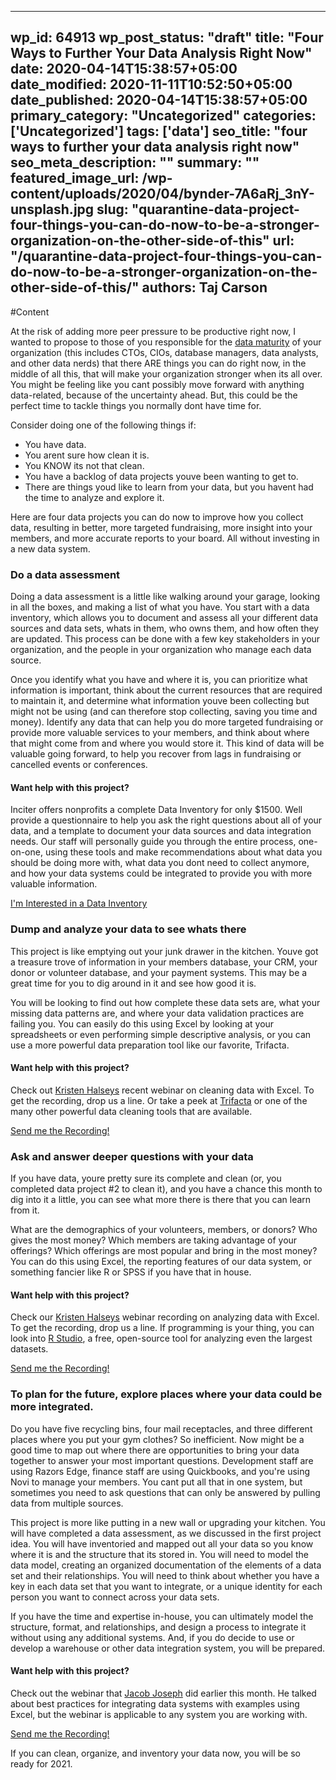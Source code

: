 
---
wp_id: 64913
wp_post_status: "draft" 
title: "Four Ways to Further Your Data Analysis Right Now"
date: 2020-04-14T15:38:57+05:00
date_modified: 2020-11-11T10:52:50+05:00
date_published: 2020-04-14T15:38:57+05:00
primary_category: "Uncategorized"
categories: ['Uncategorized'] 
tags: ['data']
seo_title: "four ways to further your data analysis right now"
seo_meta_description: ""
summary: "" 
featured_image_url: /wp-content/uploads/2020/04/bynder-7A6aRj_3nY-unsplash.jpg
slug: "quarantine-data-project-four-things-you-can-do-now-to-be-a-stronger-organization-on-the-other-side-of-this"
url: "/quarantine-data-project-four-things-you-can-do-now-to-be-a-stronger-organization-on-the-other-side-of-this/"
authors: Taj Carson
---

#Content



At the risk of adding more peer pressure to be productive right now, I wanted to propose to those of you responsible for the [data maturity](https://www.inciter.io/data-maturity-part-i/) of your organization (this includes CTOs, CIOs, database managers, data analysts, and other data nerds) that there ARE things you can do right now, in the middle of all this, that will make your organization stronger when its all over. You might be feeling like you cant possibly move forward with anything data-related, because of the uncertainty ahead. But, this could be the perfect time to tackle things you normally dont have time for. 

Consider doing one of the following things if:  

*   You have data.
*    You arent sure how clean it is.
*    You KNOW its not that clean.
*    You have a backlog of data projects youve been wanting to get to.
*    There are things youd like to learn from your data, but you havent had the time to analyze and explore it. 

Here are four data projects you can do now to improve how you collect data, resulting in better, more targeted fundraising, more insight into your members, and more accurate reports to your board. All without investing in a new data system.

### Do a data assessment

Doing a data assessment is a little like walking around your garage, looking in all the boxes, and making a list of what you have. You start with a data inventory, which allows you to document and assess all your different data sources and data sets, whats in them, who owns them, and how often they are updated. This process can be done with a few key stakeholders in your organization, and the people in your organization who manage each data source. 

Once you identify what you have and where it is, you can prioritize what information is important, think about the current resources that are required to maintain it, and determine what information youve been collecting but might not be using (and can therefore stop collecting, saving you time and money). Identify any data that can help you do more targeted fundraising or provide more valuable services to your members, and think about where that might come from and where you would store it. This kind of data will be valuable going forward, to help you recover from lags in fundraising or cancelled events or conferences. 

#### Want help with this project?

Inciter offers nonprofits a complete Data Inventory for only $1500. Well provide a questionnaire to help you ask the right questions about all of your data, and a template to document your data sources and data integration needs. Our staff will personally guide you through the entire process, one-on-one, using these tools and make recommendations about what data you should be doing more with, what data you dont need to collect anymore, and how your data systems could be integrated to provide you with more valuable information. 

[I'm Interested in a Data Inventory](https://www.inciter.io/data-inventory-offering/)

### Dump and analyze your data to see whats there

This project is like emptying out your junk drawer in the kitchen. Youve got a treasure trove of information in your members database, your CRM, your donor or volunteer database, and your payment systems. This may be a great time for you to dig around in it and see how good it is. 

You will be looking to find out how complete these data sets are, what your missing data patterns are, and where your data validation practices are failing you. You can easily do this using Excel by looking at your spreadsheets or even performing simple descriptive analysis, or you can use a more powerful data preparation tool like our favorite, Trifacta. 

#### Want help with this project?

Check out [Kristen Halseys](https://www.linkedin.com/in/kristen-halsey-m-s-418039115/) recent webinar on cleaning data with Excel. To get the recording, drop us a line. Or take a peek at [Trifacta](https://www.trifacta.com/) or one of the many other powerful data cleaning tools that are available.

[Send me the Recording!](https://www.inciter.io/webinar-recording-request-form/)

### Ask and answer deeper questions with your data

If you have data, youre pretty sure its complete and clean (or, you completed data project \#2 to clean it), and you have a chance this month to dig into it a little, you can see what more there is there that you can learn from it. 

What are the demographics of your volunteers, members, or donors? Who gives the most money? Which members are taking advantage of your offerings? Which offerings are most popular and bring in the most money? You can do this using Excel, the reporting features of our data system, or something fancier like R or SPSS if you have that in house. 

#### Want help with this project?

Check our [Kristen Halseys](https://www.linkedin.com/in/kristen-halsey-m-s-418039115/) webinar recording on analyzing data with Excel. To get the recording, drop us a line. If programming is your thing, you can look into [R Studio](https://rstudio.com/), a free, open-source tool for analyzing even the largest datasets. 

[Send me the Recording!](https://www.inciter.io/webinar-recording-request-form/)

### To plan for the future, explore places where your data could be more integrated. 

Do you have five recycling bins, four mail receptacles, and three different places where you put your gym clothes? So inefficient. Now might be a good time to map out where there are opportunities to bring your data together to answer your most important questions. Development staff are using Razors Edge, finance staff are using Quickbooks, and you're using Novi to manage your members. You cant put all that in one system, but sometimes you need to ask questions that can only be answered by pulling data from multiple sources. 

This project is more like putting in a new wall or upgrading your kitchen. You will have completed a data assessment, as we discussed in the first project idea. You will have inventoried and mapped out all your data so you know where it is and the structure that its stored in. You will need to model the data model, creating an organized documentation of the elements of a data set and their relationships. You will need to think about whether you have a key in each data set that you want to integrate, or a unique identity for each person you want to connect across your data sets. 

If you have the time and expertise in-house, you can ultimately model the structure, format, and relationships, and design a process to integrate it without using any additional systems. And, if you do decide to use or develop a warehouse or other data integration system, you will be prepared. 

#### Want help with this project?

Check out the webinar that [Jacob Joseph](https://www.linkedin.com/in/jacobsjjoseph/) did earlier this month. He talked about best practices for integrating data systems with examples using Excel, but the webinar is applicable to any system you are working with. 

[Send me the Recording!](https://www.inciter.io/webinar-recording-request-form/)

If you can clean, organize, and inventory your data now, you will be so ready for 2021. 



